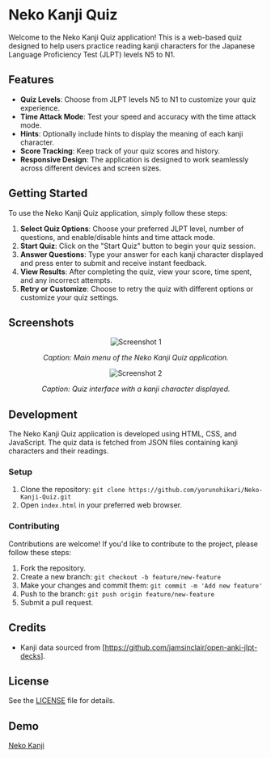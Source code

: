 
# Neko Kanji Quiz

Welcome to the Neko Kanji Quiz application! This is a web-based quiz designed to help users practice reading kanji characters for the Japanese Language Proficiency Test (JLPT) levels N5 to N1.

## Features

- **Quiz Levels**: Choose from JLPT levels N5 to N1 to customize your quiz experience.
- **Time Attack Mode**: Test your speed and accuracy with the time attack mode.
- **Hints**: Optionally include hints to display the meaning of each kanji character.
- **Score Tracking**: Keep track of your quiz scores and history.
- **Responsive Design**: The application is designed to work seamlessly across different devices and screen sizes.

## Getting Started

To use the Neko Kanji Quiz application, simply follow these steps:

1. **Select Quiz Options**: Choose your preferred JLPT level, number of questions, and enable/disable hints and time attack mode.
2. **Start Quiz**: Click on the "Start Quiz" button to begin your quiz session.
3. **Answer Questions**: Type your answer for each kanji character displayed and press enter to submit and receive instant feedback.
4. **View Results**: After completing the quiz, view your score, time spent, and any incorrect attempts.
5. **Retry or Customize**: Choose to retry the quiz with different options or customize your quiz settings.

## Screenshots

<div align="center">
  <img src="https://github.com/yorunohikari/Neko-Kanji-Quiz/blob/main/Screenshot_31.png" alt="Screenshot 1">
  <p><em>Caption: Main menu of the Neko Kanji Quiz application.</em></p>
</div>

<div align="center">
  <img src="https://github.com/yorunohikari/Neko-Kanji-Quiz/blob/main/Screenshot_32.png" alt="Screenshot 2">
  <p><em>Caption: Quiz interface with a kanji character displayed.</em></p>
</div>


## Development

The Neko Kanji Quiz application is developed using HTML, CSS, and JavaScript. The quiz data is fetched from JSON files containing kanji characters and their readings.

### Setup

1. Clone the repository: `git clone https://github.com/yorunohikari/Neko-Kanji-Quiz.git`
2. Open `index.html` in your preferred web browser.

### Contributing

Contributions are welcome! If you'd like to contribute to the project, please follow these steps:

1. Fork the repository.
2. Create a new branch: `git checkout -b feature/new-feature`
3. Make your changes and commit them: `git commit -m 'Add new feature'`
4. Push to the branch: `git push origin feature/new-feature`
5. Submit a pull request.

## Credits

- Kanji data sourced from [https://github.com/jamsinclair/open-anki-jlpt-decks].

## License

See the [LICENSE](/LISENCE.txt) file for details.

## Demo
[Neko Kanji](https://yorunohikari.github.io/projects/neko-kanji/)
